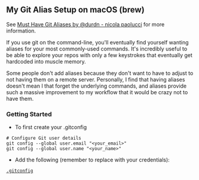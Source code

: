 ## My Git Alias Setup on macOS (brew)

See [Must Have Git Aliases by @durdn - nicola paolucci](http://durdn.com/blog/2012/11/22/must-have-git-aliases-advanced-examples/) for more information.

If you use git on the command-line, you'll eventually find yourself wanting aliases for your most commonly-used commands.  It's incredibly useful to be able to explore your repos with only a few keystrokes that eventually get hardcoded into muscle memory.

Some people don't add aliases because they don't want to have to adjust to not having them on a remote server.  Personally, I find that having aliases doesn't mean I that forget the underlying commands, and aliases provide such a massive improvement to my workflow that it would be crazy not to have them.

### Getting Started
- To first create your .gitconfig
```
# Configure Git user details
git config --global user.email "<your_email>"
git config --global user.name "<your_name>"
```
- Add the following (remember to replace with your credentials):

[`.gitconfig`](./.gitconfig)
